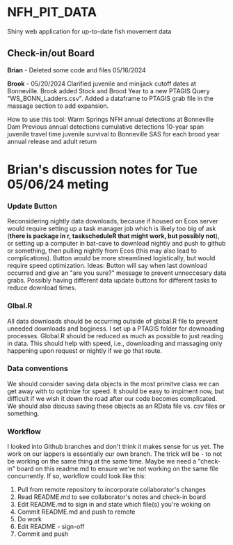 # NFH_PIT_DATA
Shiny web application for up-to-date fish movement data

## Check-in/out Board

**Brian** - Deleted some code and files 05/16/2024

**Brook** - 05/20/2024 Clarified juvenile and minijack cutoff dates at Bonneville. Brook added Stock and Brood Year to a new PTAGIS Query "WS_BONN_Ladders.csv". Added a dataframe to PTAGIS grab file in the massage section to add expansion.

How to use this tool:
Warm Springs NFH annual detections at Bonneville Dam
Previous annual detections
cumulative detections
10-year span
juvenile travel time
juvenile survival to Bonneville
SAS for each brood year
annual release and adult return

# Brian's discussion notes for Tue 05/06/24 meting

### Update Button

Reconsidering nightly data downloads, because if housed on Ecos server would require setting up a task manager job which is likely too big of ask (**there is package in r, taskscheduleR that might work, but possibly not**), or setting up a computer in bat-cave to download nightly and push to github or something, then pulling nightly from Ecos (this may also lead to complications). Button would be more streamlined logistically, but would require speed optimization. Ideas: Button will say when last download occurred and give an "are you sure?" message to prevent unneccesary data grabs. Possibly having different data update buttons for different tasks to reduce download times.

### Glbal.R

All data downloads should be occurring outside of global.R file to prevent uneeded downloads and boginess. I set up a PTAGIS folder for downoading processes. Global.R should be reduced as much as possible to just reading in data. This should help with speed, i.e., downloading and massaging only happening upon request or nightly if we go that route.

### Data conventions

We should consider saving data objects in the most primitve class we can get away with to optimize for speed. It should be easy to impiment now, but difficult if we wish it down the road after our code becomes complicated. We should also discuss saving these objects as an RData file vs. csv files or something.

### Workflow

I looked into Github branches and don't think it makes sense for us yet. The work on our lappers is essentially our own branch. The trick will be - to not be working on the same thing at the same time. Maybe we need a "check-in" board on this readme.md to ensure we're not working on the same file concurrently. If so, workflow could look like this:

1. Pull from remote repository to incorporate collaborator's changes
2. Read README.md to see collaborator's notes and check-in board
3. Edit README.md to sign in and state which file(s) you're woking on
4. Commit README.md and push to remote
5. Do work
6. Edit README - sign-off
7. Commit and push



